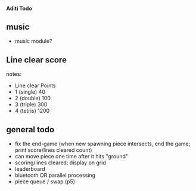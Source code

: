 #### Aditi Todo

## music
 - music module?

## Line clear score
notes:
 - Line clear	Points
 - 1 (single)	40
 - 2 (double)	100
 - 3 (triple)	300
 - 4 (tetris)	1200

## general todo
 - fix the end-game (when new spawning piece intersects, end the game; print score/lines cleared count)
 - can move piece one time after it hits "ground"
 - scoring/lines cleared: display on grid
 - leaderboard
 - bluetooth OR parallel processing
 - piece queue / swap (p5)
 